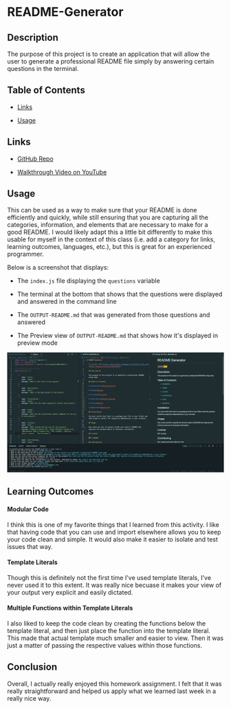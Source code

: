 # README-Generator


## Description

The purpose of this project is to create an application that will allow the user to generate a professional README file simply by answering certain questions in the terminal.


## Table of Contents

* [Links](#links)

* [Usage](#usage)



## Links

* [GitHub Repo](https://github.com/elizabethbrandt/README-Generator)

* [Walkthrough Video on YouTube](https://youtu.be/ei4uxBv0_BE)



## Usage

This can be used as a way to make sure that your README is done efficiently and quickly, while still ensuring that you are capturing all the  categories, information, and elements that are necessary to make for a good README. I would likely adapt this a little bit differently to make this usable for myself in the context of this class (i.e. add a category for links, learning outcomes, languages, etc.), but this is great for an experienced programmer.

Below is a screenshot that displays:

* The `index.js` file displaying the `questions` variable

* The terminal at the bottom that shows that the questions were displayed and answered in the command line

* The `OUTPUT-README.md` that was generated from those questions and answered

* The Preview view of `OUTPUT-README.md` that shows how it's displayed in preview mode


![screenshot-of-code](assets/files-and-terminal.png)

## Learning Outcomes


#### Modular Code

I think this is one of my favorite things that I learned from this activity. I like that having code that you can use and import elsewhere allows you to keep your code clean and simple. It would also make it easier to isolate and test issues that way.


#### Template Literals

Though this is definitely not the first time I've used template literals, I've never used it to this extent. It was really nice becuase it makes your view of your output very explicit and easily dictated.


#### Multiple Functions within Template Literals

I also liked to keep the code clean by creating the functions below the template literal, and then just place the function into the template literal. This made that actual template much smaller and easier to view. Then it was just a matter of passing the respective values within those functions.


## Conclusion

Overall, I actually really enjoyed this homework assignment. I felt that it was really straightforward and helped us apply what we learned last week in a really nice way.